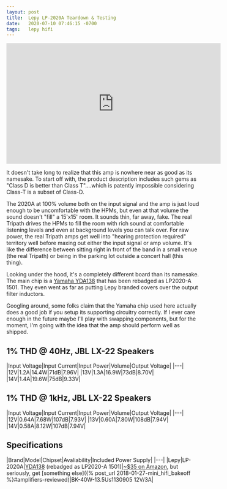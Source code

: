 ```yaml
---
layout: post
title:  Lepy LP-2020A Teardown & Testing
date:   2020-07-10 07:46:15 -0700
tags:   lepy hifi
---
```

<iframe width="560" height="315" src="https://www.youtube.com/embed/7tZz-By4wZg" frameborder="0" allow="accelerometer; autoplay; encrypted-media; gyroscope; picture-in-picture" allowfullscreen></iframe>

It doesn't take long to realize that this amp is nowhere near as good as its namesake.  To start off with, the product description includes such gems as "Class D is better than Class T"....which is patently impossible considering Class-T is a subset of Class-D.

The 2020A at 100% volume both on the input signal and the amp is just loud enough to be uncomfortable with the HPMs, but even at that volume the sound doesn't "fill" a 15'x15' room. It sounds thin, far away, fake. The real Tripath drives the HPMs to fill the room with rich sound at comfortable listening levels and even at background levels you can talk over.  For raw power, the real Tripath amps get well into "hearing protection required" territory well before maxing out either the input signal or amp volume.  It's like the difference between sitting right in front of the band in a small venue (the real Tripath) or being in the parking lot outside a concert hall (this thing).

Looking under the hood, it's a completely different board than its namesake.  The main chip is a [Yamaha YDA138](/assets/YDA138.pdf) that has been rebadged as LP2020-A 1501.  They even went as far as putting Lepy branded covers over the output filter inductors.

Googling around, some folks claim that the Yamaha chip used here actually does a good job if you setup its supporting circuitry correctly.  If I ever care enough in the future maybe I'll play with swapping components, but for the moment, I'm going with the idea that the amp should perform well as shipped.

## 1% THD @ 40Hz, JBL LX-22 Speakers

|Input Voltage|Input Current|Input Power|Volume|Output Voltage|
|---|
|12V|1.2A|14.4W|71dB|7.96V|
|13V|1.3A|16.9W|73dB|8.70V|
|14V|1.4A|19.6W|75dB|9.33V|

## 1% THD @ 1kHz, JBL LX-22 Speakers

|Input Voltage|Input Current|Input Power|Volume|Output Voltage|
|---|
|12V|0.64A|7.68W|107dB|7.93V|
|13V|0.60A|7.80W|108dB|7.94V|
|14V|0.58A|8.12W|107dB|7.94V|

## Specifications

|Brand|Model|Chipset|Avaliability|Included Power Supply|
|---|
|Lepy|LP-2020A|[YDA138](/assets/YDA138.pdf) (rebadged as LP2020-A 1501)|[~$35 on Amazon](https://amzn.to/2ZYQXV1), but seriously, get [something else]({% post_url 2018-01-27-mini_hifi_bakeoff %}#amplifiers-reviewed)|BK-40W-13.5Us1130905 12V/3A|
